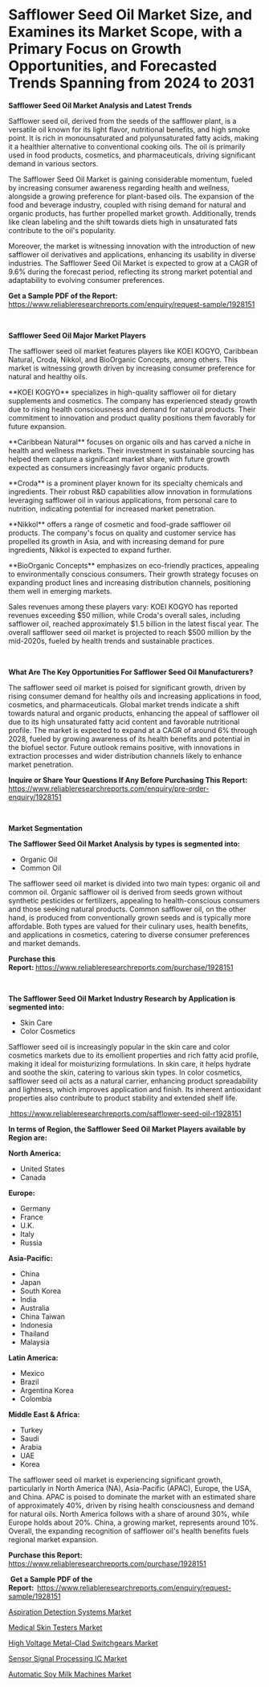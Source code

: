 <p><h1>Safflower Seed Oil Market Size, and Examines its Market Scope, with a Primary Focus on Growth Opportunities, and Forecasted Trends Spanning from 2024 to 2031</h1></p><p><strong>Safflower Seed Oil Market Analysis and Latest Trends</strong></p>
<p><p>Safflower seed oil, derived from the seeds of the safflower plant, is a versatile oil known for its light flavor, nutritional benefits, and high smoke point. It is rich in monounsaturated and polyunsaturated fatty acids, making it a healthier alternative to conventional cooking oils. The oil is primarily used in food products, cosmetics, and pharmaceuticals, driving significant demand in various sectors.</p><p>The Safflower Seed Oil Market is gaining considerable momentum, fueled by increasing consumer awareness regarding health and wellness, alongside a growing preference for plant-based oils. The expansion of the food and beverage industry, coupled with rising demand for natural and organic products, has further propelled market growth. Additionally, trends like clean labeling and the shift towards diets high in unsaturated fats contribute to the oil's popularity.</p><p>Moreover, the market is witnessing innovation with the introduction of new safflower oil derivatives and applications, enhancing its usability in diverse industries. The Safflower Seed Oil Market is expected to grow at a CAGR of 9.6% during the forecast period, reflecting its strong market potential and adaptability to evolving consumer preferences.</p></p>
<p><strong>Get a Sample PDF of the Report:&nbsp;</strong> <a href="https://www.reliableresearchreports.com/enquiry/request-sample/1928151?utm_campaign=1735&utm_medium=2&utm_source=Github&utm_content=ia&utm_term=25102024&utm_id=safflower-seed-oil">https://www.reliableresearchreports.com/enquiry/request-sample/1928151</a></p>
<p>&nbsp;</p>
<p><strong>Safflower Seed Oil Major Market Players</strong></p>
<p><p>The safflower seed oil market features players like KOEI KOGYO, Caribbean Natural, Croda, Nikkol, and BioOrganic Concepts, among others. This market is witnessing growth driven by increasing consumer preference for natural and healthy oils.</p><p>**KOEI KOGYO** specializes in high-quality safflower oil for dietary supplements and cosmetics. The company has experienced steady growth due to rising health consciousness and demand for natural products. Their commitment to innovation and product quality positions them favorably for future expansion.</p><p>**Caribbean Natural** focuses on organic oils and has carved a niche in health and wellness markets. Their investment in sustainable sourcing has helped them capture a significant market share, with future growth expected as consumers increasingly favor organic products.</p><p>**Croda** is a prominent player known for its specialty chemicals and ingredients. Their robust R&D capabilities allow innovation in formulations leveraging safflower oil in various applications, from personal care to nutrition, indicating potential for increased market penetration.</p><p>**Nikkol** offers a range of cosmetic and food-grade safflower oil products. The company's focus on quality and customer service has propelled its growth in Asia, and with increasing demand for pure ingredients, Nikkol is expected to expand further.</p><p>**BioOrganic Concepts** emphasizes on eco-friendly practices, appealing to environmentally conscious consumers. Their growth strategy focuses on expanding product lines and increasing distribution channels, positioning them well in emerging markets.</p><p>Sales revenues among these players vary: KOEI KOGYO has reported revenues exceeding $50 million, while Croda's overall sales, including safflower oil, reached approximately $1.5 billion in the latest fiscal year. The overall safflower seed oil market is projected to reach $500 million by the mid-2020s, fueled by health trends and sustainable practices.</p></p>
<p>&nbsp;</p>
<p><strong>What Are The Key Opportunities For Safflower Seed Oil Manufacturers?</strong></p>
<p><p>The safflower seed oil market is poised for significant growth, driven by rising consumer demand for healthy oils and increasing applications in food, cosmetics, and pharmaceuticals. Global market trends indicate a shift towards natural and organic products, enhancing the appeal of safflower oil due to its high unsaturated fatty acid content and favorable nutritional profile. The market is expected to expand at a CAGR of around 6% through 2028, fueled by growing awareness of its health benefits and potential in the biofuel sector. Future outlook remains positive, with innovations in extraction processes and wider distribution channels likely to enhance market penetration.</p></p>
<p><strong>Inquire or Share Your Questions If Any Before Purchasing This Report:</strong> <a href="https://www.reliableresearchreports.com/enquiry/pre-order-enquiry/1928151?utm_campaign=1735&utm_medium=2&utm_source=Github&utm_content=ia&utm_term=25102024&utm_id=safflower-seed-oil">https://www.reliableresearchreports.com/enquiry/pre-order-enquiry/1928151</a></p>
<p>&nbsp;</p>
<p><strong>Market Segmentation</strong></p>
<p><strong>The Safflower Seed Oil Market Analysis by types is segmented into:</strong></p>
<p><ul><li>Organic Oil</li><li>Common Oil</li></ul></p>
<p><p>The safflower seed oil market is divided into two main types: organic oil and common oil. Organic safflower oil is derived from seeds grown without synthetic pesticides or fertilizers, appealing to health-conscious consumers and those seeking natural products. Common safflower oil, on the other hand, is produced from conventionally grown seeds and is typically more affordable. Both types are valued for their culinary uses, health benefits, and applications in cosmetics, catering to diverse consumer preferences and market demands.</p></p>
<p><strong>Purchase this Report:&nbsp;</strong><a href="https://www.reliableresearchreports.com/purchase/1928151?utm_campaign=1735&utm_medium=2&utm_source=Github&utm_content=ia&utm_term=25102024&utm_id=safflower-seed-oil">https://www.reliableresearchreports.com/purchase/1928151</a></p>
<p>&nbsp;</p>
<p><strong>The Safflower Seed Oil Market Industry Research by Application is segmented into:</strong></p>
<p><ul><li>Skin Care</li><li>Color Cosmetics</li></ul></p>
<p><p>Safflower seed oil is increasingly popular in the skin care and color cosmetics markets due to its emollient properties and rich fatty acid profile, making it ideal for moisturizing formulations. In skin care, it helps hydrate and soothe the skin, catering to various skin types. In color cosmetics, safflower seed oil acts as a natural carrier, enhancing product spreadability and lightness, which improves application and finish. Its inherent antioxidant properties also contribute to product stability and extended shelf life.</p></p>
<p><a href="https://www.reliableresearchreports.com/safflower-seed-oil-r1928151?utm_campaign=1735&utm_medium=2&utm_source=Github&utm_content=ia&utm_term=25102024&utm_id=safflower-seed-oil">&nbsp;https://www.reliableresearchreports.com/safflower-seed-oil-r1928151</a></p>
<p><strong>In terms of Region, the Safflower Seed Oil Market Players available by Region are:</strong></p>
<p>
    <p> <strong> North America: </strong>
        <ul>
            <li>United States</li>
            <li>Canada</li>
        </ul>
        </p> 
    <p> <strong> Europe: </strong>
        <ul>
            <li>Germany</li>
            <li>France</li>
            <li>U.K.</li>
            <li>Italy</li>
            <li>Russia</li>
        </ul>
        </p> 
    <p> <strong> Asia-Pacific: </strong>
        <ul>
            <li>China</li>
            <li>Japan</li>
            <li>South Korea</li>
            <li>India</li>
            <li>Australia</li>
            <li>China Taiwan</li>
            <li>Indonesia</li>
            <li>Thailand</li>
            <li>Malaysia</li>
        </ul>
        </p> 
    <p> <strong> Latin America: </strong>
        <ul>
            <li>Mexico</li>
            <li>Brazil</li>
            <li>Argentina Korea</li>
            <li>Colombia</li>
        </ul>
        </p> 
    <p> <strong> Middle East & Africa: </strong>
        <ul>
            <li>Turkey</li>
            <li>Saudi</li>
            <li>Arabia</li>
            <li>UAE</li>
            <li>Korea</li>
        </ul>
    </p>
    </p>
<p><p>The safflower seed oil market is experiencing significant growth, particularly in North America (NA), Asia-Pacific (APAC), Europe, the USA, and China. APAC is poised to dominate the market with an estimated share of approximately 40%, driven by rising health consciousness and demand for natural oils. North America follows with a share of around 30%, while Europe holds about 20%. China, a growing market, represents around 10%. Overall, the expanding recognition of safflower oil's health benefits fuels regional market expansion.</p></p>
<p><strong>Purchase this Report: </strong><a href="https://www.reliableresearchreports.com/purchase/1928151?utm_campaign=1735&utm_medium=2&utm_source=Github&utm_content=ia&utm_term=25102024&utm_id=safflower-seed-oil">https://www.reliableresearchreports.com/purchase/1928151</a></p>
<p>&nbsp;<strong>Get a Sample PDF of the Report:&nbsp;&nbsp;</strong><a href="https://www.reliableresearchreports.com/enquiry/request-sample/1928151?utm_campaign=1735&utm_medium=2&utm_source=Github&utm_content=ia&utm_term=25102024&utm_id=safflower-seed-oil">https://www.reliableresearchreports.com/enquiry/request-sample/1928151</a></p>
<p><strong></strong></p>
<p><p><a href="https://www.linkedin.com/pulse/aspiration-detection-systems-industry-sector-new-technologies-e7gtc?utm_campaign=1735&utm_medium=2&utm_source=Github&utm_content=ia&utm_term=25102024&utm_id=safflower-seed-oil">Aspiration Detection Systems Market</a></p><p><a href="https://www.linkedin.com/pulse/medical-skin-testers-market-trends-strategic-insights-2024-x7awf?utm_campaign=1735&utm_medium=2&utm_source=Github&utm_content=ia&utm_term=25102024&utm_id=safflower-seed-oil">Medical Skin Testers Market</a></p><p><a href="https://www.linkedin.com/pulse/high-voltage-metal-clad-switchgears-market-pulse-124-expansion-lztqc?utm_campaign=1735&utm_medium=2&utm_source=Github&utm_content=ia&utm_term=25102024&utm_id=safflower-seed-oil">High Voltage Metal-Clad Switchgears Market</a></p><p><a href="https://www.linkedin.com/pulse/global-perspectives-sensor-signal-processing-ic-market-atgfc?utm_campaign=1735&utm_medium=2&utm_source=Github&utm_content=ia&utm_term=25102024&utm_id=safflower-seed-oil">Sensor Signal Processing IC Market</a></p><p><a href="https://www.linkedin.com/pulse/market-insights-global-automatic-soy-milk-machines-forecast-f2hec?utm_campaign=1735&utm_medium=2&utm_source=Github&utm_content=ia&utm_term=25102024&utm_id=safflower-seed-oil">Automatic Soy Milk Machines Market</a></p></p>